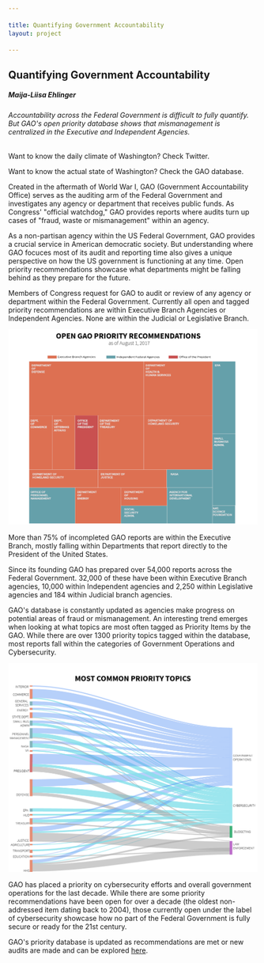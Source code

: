 ```yaml
---

title: Quantifying Government Accountability
layout: project

---
```


## Quantifying Government Accountability

##### Maija-Liisa Ehlinger

<h6>Accountability across the Federal Government is difficult to fully quantify. But GAO's open priority database shows that mismanagement is centralized in the Executive and Independent Agencies.  </h6>

Want to know the daily climate of Washington?
Check Twitter.

Want to know the actual state of Washington?
Check the GAO database. 

Created in the aftermath of World War I, GAO (Government Accountability Office) serves as the auditing arm of the Federal Government and investigates any agency or department that receives public funds. As Congress' "official watchdog," GAO provides reports where audits turn up cases of "fraud, waste or mismanagement" within an agency. 

As a non-partisan agency within the US Federal Government, GAO provides a crucial service in American democratic society. But understanding where GAO focuces most of its audit and reporting time also gives a unique perspective on how the US government is functioning at any time. Open priority recommendations showcase what departments might be falling behind as they prepare for the future. 

Members of Congress request for GAO to audit or review of any agency or department within the Federal Government. Currently all open and tagged priority recommendations are within Executive Branch Agencies or Independent Agencies. None are within the Judicial or Legislative Branch.

![](reallynewtreediagram@2x.png)


More than 75% of incompleted GAO reports are within the Executive Branch, mostly falling within Departments that report directly to the President of the United States.

Since its founding GAO has prepared over 54,000 reports across the Federal Government. 32,000 of these have been within Executive Branch agencies, 10,000 within Independent agencies and 2,250 within Legislative agencies and 184 within Judicial branch agencies. 

GAO's database is constantly updated as agencies make progress on potential areas of fraud or mismanagement. An interesting trend emerges when looking at what topics are most often tagged as Priority Items by the GAO. While there are over 1300 priority topics tagged within the database, most reports fall within the categories of Government Operations and Cybersecurity.

![](newsankey@2x.png) 

GAO has placed a priority on cybersecurity efforts and overall government operations for the last decade. While there are some priority recommendations have been open for over a decade (the oldest non-addressed item dating back to 2004), those currently open under the label of cybersecurity showcase how no part of the Federal Government is fully secure or ready for the 21st century.

GAO's priority database is updated as recommendations are met or new audits are made and can be explored [here](http://www.gao.gov/resources/presidential-transition/priority-recommendations).

